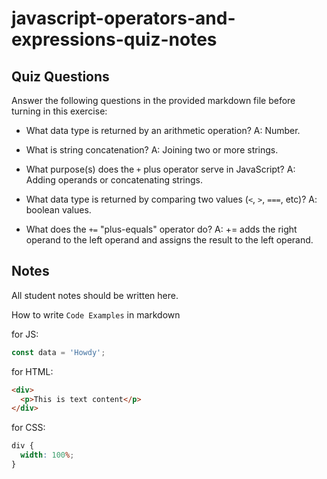 # javascript-operators-and-expressions-quiz-notes

## Quiz Questions

Answer the following questions in the provided markdown file before turning in this exercise:

- What data type is returned by an arithmetic operation?
  A: Number.
- What is string concatenation?
  A: Joining two or more strings.

- What purpose(s) does the `+` plus operator serve in JavaScript?
  A: Adding operands or concatenating strings.
- What data type is returned by comparing two values (`<`, `>`, `===`, etc)?
  A: boolean values.
- What does the `+=` "plus-equals" operator do?
  A: += adds the right operand to the left operand and assigns the result to the left operand.

## Notes

All student notes should be written here.

How to write `Code Examples` in markdown

for JS:

```javascript
const data = 'Howdy';
```

for HTML:

```html
<div>
  <p>This is text content</p>
</div>
```

for CSS:

```css
div {
  width: 100%;
}
```
